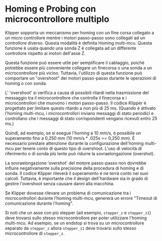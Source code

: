 # Homing e Probing con microcontrollore multiplo

Klipper sopporta un meccanismo per homing con un fine corsa collegato a un micro controllore mentre i motori passo-passo sono collegati ad un controllore diverso. Questa modalità è definita Homing multi-mcu. Questa funzione è usata quando una sonda Z è collegata ad un differente controllore rispetto ai motori dell'asse Z.

Questa funzione può essere utile per semplificare il cablaggio, poiché potrebbe essere più conveniente collegare un finecorsa o una sonda a un microcontrollore più vicino. Tuttavia, l'utilizzo di questa funzione può comportare un "overshoot" dei motori passo-passo durante le operazioni di homing o con sonda.

L' 'overshoot' si verifica a causa di possibili ritardi nella trasmissione del messaggio tra il microcontrollore che controlla il finecorsa e i microcontrollori che muovono i motori passo-passo. Il codice Klipper è progettato per limitare questo ritardo a non più di 25 ms. (Quando è attivato l'homing multi-mcu, i microcontrollori inviano messaggi di stato periodici e controllano che i messaggi di stato corrispondenti vengano ricevuti entro 25 ms.)

Quindi, ad esempio, se si esegue l'homing a 10 mm/s, è possibile un superamento fino a 0,250 mm (10 mm/s * .025s == 0,250 mm). È necessario prestare attenzione durante la configurazione dell'homing multi-mcu per tenere conto di questo tipo di overshoot. L'uso di velocità di riferimento o di sonda più lente può ridurre la sovraelongazione (overshot).

La sovraelongazione 'overshot' del motore passo-passo non dovrebbe influire negativamente sulla precisione della procedura di homing e di sonda. Il codice Klipper rileverà il superamento e ne terrà conto nei suoi calcoli. Tuttavia, è importante che il design dell'hardware sia in grado di gestire l'overshoot senza causare danni alla macchina.

Se Klipper dovesse rilevare un problema di comunicazione tra i microcontrollori durante l'homing multi-mcu, genererà un errore "Timeout di comunicazione durante l'homing".

Si noti che un asse con più stepper (ad esempio, `stepper_z` e `stepper_z1`) deve trovarsi sullo stesso microcontrollore per poter utilizzare l'homing multi-mcu. Ad esempio, se un endstop si trova su un microcontrollore separato da `stepper_z` allora `stepper_z1` deve trovarsi sullo stesso microcontrollore di `stepper_z`.
